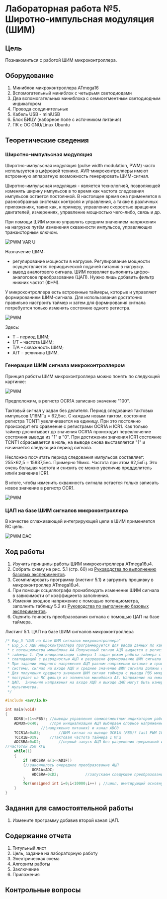 # Лабораторная работа №5. Широтно-импульсная модуляция (ШИМ)

## Цель

Познакомиться с работой ШИМ микроконтроллера.

## Оборудование

1. Миниблок микроконтроллера ATmega16
2. Вспомогательный миниблок с четырьмя светодиодами
3. Два вспомогательных миниблока с семисегментным светодиодным индикатором
4. Провода соединительные
5. Кабель USB - miniUSB
6. Блок БИЦУ (наборное поле с источником питания)
7. ПК с ОС GNU/Linux Ubuntu

## Теоретические сведения

### Широтно-импульсная модуляция

Широтно-импульсная модуляция (pulse width modulation, PWM) часто используется в цифровой технике. AVR-микроконтроллеры имеют встроенную аппаратную возможность генерировать ШИМ-сигнал.

Широтно-импульсная модуляция - является технологией, позволяющей изменять ширину импульсов в то время как частота следования импульсов остается постоянной. В настоящее время она применяется в разнообразных системах контроля и управления, а также в различных приложениях, таких как, к примеру, управление скоростью вращения двигателей, измерениях, управление мощностью чего-либо, связь и др.

При помощи ШИМ можно управлять средним значением напряжения на нагрузке путём изменения скважности импульсов, управляющих транзисторным ключом.

![PWM VAR U](/img/pwm_var_u.gif)

Назначение ШИМ:
 - регулирование мощности в нагрузке. Регулирование мощности осуществляется периодической подачей питания в нагрузку.
 - вывод аналогового сигнала. ШИМ позволяет выполнить цифро-аналоговое преобразование (ЦАП). Нужно лишь добавить фильтр нижних частот (ФНЧ).

У микроконтроллера есть встроенные таймеры, которые и управляют формированием ШИМ-сигнала. Для использования достаточно правильно настроить таймер и затем для формирования сигнала потребуется только изменять состояние одного регистра.

![PWM](/img/pwm.png)

Здесь:
 - T – период ШИМ;
 - 1/T – частота ШИМ;
 - T/A – скважность ШИМ;
 - A/T – величина ШИМ.

### Генерация ШИМ сигнала микроконтроллером

Принцип работы ШИМ микроконтроллера можно понять по следующей картинке:

![PWM](/img/pwm_work.jpg)

Предположим, в регистр OCR1A записано значение "100".

Тактовый сигнал у задан без делителя. Период следования тактовых импульсов 1/16МГц = 62,5нс. С каждым новым тактом, состояние регистра TCNT1 увеличивается на единицу. При это постоянно происходит его сравнение с регистрами OCR1A и ICR1. Как только таймер досчитывает до значения OCR1A происходит переключение состояния вывода из "1" в "0". При достижении значения ICR1 состояние TCNT1 сбрасывается в ноль, на выводе снова выставляется "1" и начинается следующий период сигнала.

Несложно посчитать период следования импульсов составляет: 255×62,5 = 15937,5нс. Примерно 16мкс. Частота при этом 62,5кГц. Это очень большая частота и снизить ее можно увеличив предделитель или/и значение ICR1.

В итоге, чтобы изменить скважность сигнала остается только записать новое значение в регистр OCR1.

![PWM](/img/pwm_saw.png)


### ЦАП на базе ШИМ сигналов микроконтроллера

В качестве сглаживающей интегрирующей цепи в ШИМ применяется RC цепь.

![PWM DAC](/img/pwm_dac.png)

## Ход работы

1. Изучить принципы работы ШИМ микроконтроллера ATmega16u4.
2. Собрать схему на рис. 5.1 (стр. 60) из [Руководства по выполнению базовых экспериментов](/extra/920.5.pdf).
3. Скомпилировать программу (листинг 5.1) и загрузить прошивку в микроконтроллер ATmega16u4.
4. При помощи осциллографа пронаблюдать изменение ШИМ сигнала в зависимости от коэффициента заполнения.
5. Изменяя входное напряжение с помощью потенциометра, заполнить таблицу 5.2 из [Руководства по выполнению базовых экспериментов](/extra/920.5.pdf).
6. Оценить точность преобразования сигнала с помощью ЦАП на базе таймера.


Листинг 5.1. ЦАП на базе ШИМ сигналов микроконтроллера

```C
/* Exp_5 "ЦАП на базе ШИМ сигналов микроконтроллера"
 * Exp_5.с АЦП микроконтроллера программируется для ввода данных по каналу ADC0 (вывод PF0)
 * c потенциометра миниблока А4.Полученный сигнал АЦП выдается в регистр сравнения OCR1A 
 * таймера 1. При инициализации таймера 1 задан режим работы таймера с разрядностью, 
 * совпадающей с разрядностью АЦП и разрешено формирование ШИМ сигнала на выходе.
 * При задании опорного напряжения АЦП равным напряжению питания и правильной работе 
 * системы, сигнал на входе АЦП и среднее значение ШИМ сигнала должны совпасть.
 * Для получения среднего значения ШИМ сигнал таймера с вывода PB5 микроконтроллера
 * поступает на RC фильтр из элементов миниблока A3. Напряжение на емкости, является выходом
 * ЦАП.  Значения напряжения на входе АЦП и выходе ЦАП могут быть измерены с помощью 
 * мультиметра.  
 */ 

#include <avr/io.h>

int main(void)
{
	DDRB|=(1<<PB5);	//выводы управления семисегментным индикатором работают на выход
	ADMUX=0x40;		//при инициализации АЦП выбираем опорное напряжение 5 В 
				//(напряжение питания) и канал ADC0 
	TCCR1A=0x83;		//ШИМ сигнал на выводе OCR1A (PB5)? fast PWM 10бит
	TCCR1B=0x9;		//тактовая частота таймера 1 МГц
	ADCSRA=0xD2;		//первый запуск АЦП без разрешения прерываний и с тактовой
//частотой 250 кГц
	while(1)
	{
		if (ADCSRA &(1<<ADIF))
		{//закончилось очередное преобразование АЦП
			OCR1A=ADC;
			ADCSRA=0xD2;			//запускаем следующее преобразование АЦП
		}
		for(unsigned int i=0;i<10000;i++) ;	//цикл, имитирующий основную программу
	}
}

```

## Задания для самостоятельной работы

1. Измените программу добавив второй канал ЦАП.

## Содержание отчета

1. Титульный лист
2. Цель, задание на лабораторную работу
3. Электрическая схема
4. Алгоритм работы
5. Заключение
6. Приложения

## Контрольные вопросы

